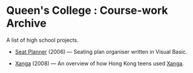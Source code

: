 # Queen's College : Course-work Archive

A list of high school projects.

- [Seat Planner](https://github.com/tc-ying/Queens-College/tree/main/Seat-Planner) (2006) — Seating plan organiser written in Visual Basic.

- [Xanga](https://github.com/tc-ying/Queens-College/tree/main/Social-Networking-of-Local-Teenagers) (2008) — An overview of how Hong Kong teens used [Xanga](https://en.wikipedia.org/wiki/Xanga).